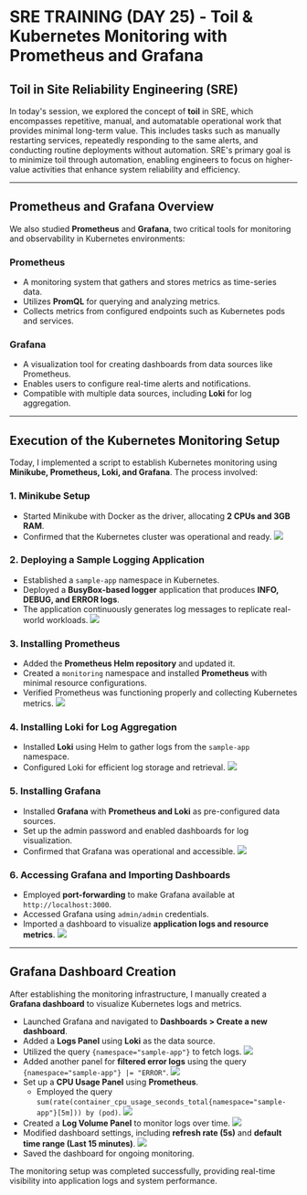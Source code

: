 # SRE TRAINING (DAY 25) - Toil & Kubernetes Monitoring with Prometheus and Grafana

## **Toil in Site Reliability Engineering (SRE)**
In today's session, we explored the concept of **toil** in SRE, which encompasses repetitive, manual, and automatable operational work that provides minimal long-term value. This includes tasks such as manually restarting services, repeatedly responding to the same alerts, and conducting routine deployments without automation. SRE's primary goal is to minimize toil through automation, enabling engineers to focus on higher-value activities that enhance system reliability and efficiency.

---

## **Prometheus and Grafana Overview**
We also studied **Prometheus** and **Grafana**, two critical tools for monitoring and observability in Kubernetes environments:

### **Prometheus**
- A monitoring system that gathers and stores metrics as time-series data.
- Utilizes **PromQL** for querying and analyzing metrics.
- Collects metrics from configured endpoints such as Kubernetes pods and services.

### **Grafana**
- A visualization tool for creating dashboards from data sources like Prometheus.
- Enables users to configure real-time alerts and notifications.
- Compatible with multiple data sources, including **Loki** for log aggregation.

---

## **Execution of the Kubernetes Monitoring Setup**
Today, I implemented a script to establish Kubernetes monitoring using **Minikube, Prometheus, Loki, and Grafana**. The process involved:

### **1. Minikube Setup**
- Started Minikube with Docker as the driver, allocating **2 CPUs and 3GB RAM**.
- Confirmed that the Kubernetes cluster was operational and ready.
  ![](https://github.com/bhoomikaushik/notes/tree/main/Week6/Images/minikube.png)

### **2. Deploying a Sample Logging Application**
- Established a `sample-app` namespace in Kubernetes.
- Deployed a **BusyBox-based logger** application that produces **INFO, DEBUG, and ERROR logs**.
- The application continuously generates log messages to replicate real-world workloads.
![](https://github.com/bhoomikaushik/notes/tree/main/Week6/Images/namespace.png)

### **3. Installing Prometheus**
- Added the **Prometheus Helm repository** and updated it.
- Created a `monitoring` namespace and installed **Prometheus** with minimal resource configurations.
- Verified Prometheus was functioning properly and collecting Kubernetes metrics.
![](https://github.com/bhoomikaushik/notes/tree/main/Week6/Images/prometheus.png)

### **4. Installing Loki for Log Aggregation**
- Installed **Loki** using Helm to gather logs from the `sample-app` namespace.
- Configured Loki for efficient log storage and retrieval.
  ![](https://github.com/bhoomikaushik/notes/tree/main/Week6/Images/loki.png)

### **5. Installing Grafana**
- Installed **Grafana** with **Prometheus and Loki** as pre-configured data sources.
- Set up the admin password and enabled dashboards for log visualization.
- Confirmed that Grafana was operational and accessible.
![](https://github.com/bhoomikaushik/notes/tree/main/Week6/Images/grafana.png)

### **6. Accessing Grafana and Importing Dashboards**
- Employed **port-forwarding** to make Grafana available at `http://localhost:3000`.
- Accessed Grafana using `admin/admin` credentials.
- Imported a dashboard to visualize **application logs and resource metrics**.
![](https://github.com/bhoomikaushik/notes/tree/main/Week6/Images/port-forwarding.png)
---

## **Grafana Dashboard Creation**
After establishing the monitoring infrastructure, I manually created a **Grafana dashboard** to visualize Kubernetes logs and metrics.

- Launched Grafana and navigated to **Dashboards > Create a new dashboard**.
- Added a **Logs Panel** using **Loki** as the data source.
- Utilized the query `{namespace="sample-app"}` to fetch logs.
![](https://github.com/bhoomikaushik/notes/tree/main/Week6/Images/app_logs.png)
- Added another panel for **filtered error logs** using the query `{namespace="sample-app"} |= "ERROR"`.
![](https://github.com/bhoomikaushik/notes/tree/main/Week6/Images/error_logs.png)
- Set up a **CPU Usage Panel** using **Prometheus**.
  - Employed the query `sum(rate(container_cpu_usage_seconds_total{namespace="sample-app"}[5m])) by (pod)`.
![](https://github.com/bhoomikaushik/notes/tree/main/Week6/Images/cpu_usage.png)
- Created a **Log Volume Panel** to monitor logs over time.
![](https://github.com/bhoomikaushik/notes/tree/main/Week6/Images/log_volume.png)
- Modified dashboard settings, including **refresh rate (5s)** and **default time range (Last 15 minutes)**.
![](https://github.com/bhoomikaushik/notes/tree/main/Week6/Images/settings.png)
- Saved the dashboard for ongoing monitoring.

The monitoring setup was completed successfully, providing real-time visibility into application logs and system performance.
